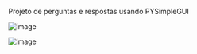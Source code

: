 Projeto de perguntas e respostas usando PYSimpleGUI

![image](https://user-images.githubusercontent.com/115803150/229048389-b4bb8039-7aa6-466c-9669-7ac63f864ae2.png)

![image](https://user-images.githubusercontent.com/115803150/229048468-e35c9f38-ae54-4ae0-8e93-3311ba9a0583.png)
